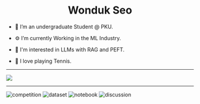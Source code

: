 <h1 align="center">Wonduk Seo</h1>

- 🦆 I’m an undergraduate Student @ PKU.

- ⚙️ I’m currently Working in the ML Industry.

- 🧐 I'm interested in LLMs with RAG and PEFT.

- 🏸 I love playing Tennis.
---
![](https://komarev.com/ghpvc/?username=MarsSeo)

---
![competition](https://road-to-kaggle-grandmaster.vercel.app/api/badges/wonduk/competition)
![dataset](https://road-to-kaggle-grandmaster.vercel.app/api/badges/{wonduk}/dataset)
![notebook](https://road-to-kaggle-grandmaster.vercel.app/api/badges/{wonduk}/notebook)
![discussion](https://road-to-kaggle-grandmaster.vercel.app/api/badges/{wonduk}/discussion)
